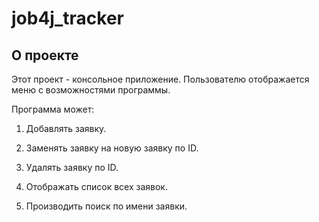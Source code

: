 # job4j_tracker

## О проекте

Этот проект - консольное приложение. Пользователю отображается меню с возможностями программы.

Программа может:

1. Добавлять заявку.

1. Заменять заявку на новую заявку по ID.

1. Удалять заявку по ID.

1. Отображать список всех заявок.

1. Производить поиск по имени заявки.
